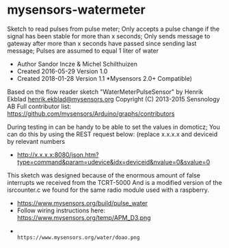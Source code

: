 # mysensors-watermeter
Sketch to read pulses from pulse meter;
 Only accepts a pulse change if the signal has been stable for more than x seconds;
 Only sends message to gateway after more than x seconds have passed since sending last message;
 Pulses are assumed to equal 1 liter of water
 
* Author  Sandor Incze & Michel Schilthuizen
* Created 2016-05-29  Version 1.0
* Created 2018-01-28  Version 1.1 *Mysensors 2.0+ Compatible)
 
 Based on the flow reader sketch "WaterMeterPulseSensor" by
 Henrik Ekblad <henrik.ekblad@mysensors.org>
 Copyright (C) 2013-2015 Sensnology AB
 Full contributor list: https://github.com/mysensors/Arduino/graphs/contributors
 
 During testing in can be handy to be able to set the values in domoticz; You can do this by using the REST request below:
 (replace x.x.x.x and deviceid by relevant numbers
* http://x.x.x.x:8080/json.htm?type=command&param=udevice&idx=deviceid&nvalue=0&svalue=0

 This sketch was designed because of the enormous amount of false interrupts we received from the TCRT-5000
 And is a modified version of the isrcounter.c we found for the same radio module used with a raspberry.

* https://www.mysensors.org/build/pulse_water
* Follow wiring instructions here:     https://www.mysensors.org/temp/APM_D3.png
*                                      https://www.mysensors.org/water/doao.png
 
